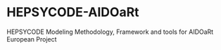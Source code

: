 # HEPSYCODE-AIDOaRt
HEPSYCODE Modeling Methodology, Framework and tools for AIDOaRt European Project
